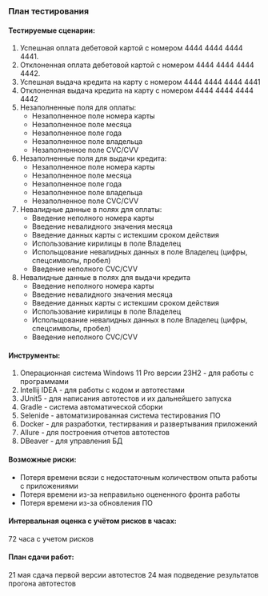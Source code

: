 ### План тестирования

#### Тестируемые сценарии:

1. Успешная оплата дебетовой картой с номером 4444 4444 4444 4441.
2. Отклоненная оплата дебетовой картой с номером 4444 4444 4444 4442.
3. Успешная выдача кредита на карту с номером 4444 4444 4444 4441
4. Отклоненная выдача кредита на карту с номером 4444 4444 4444 4442
5. Незаполненные поля для оплаты:
   * Незаполненное поле номера карты
   * Незаполненное поле месяца
   * Незаполненное поле года
   * Незаполненное поле владельца
   * Незаполненное поле CVC/CVV
6. Незаполненные поля для выдачи кредита:
   * Незаполненное поле номера карты
   * Незаполненное поле месяца
   * Незаполненное поле года
   * Незаполненное поле владельца
   * Незаполненное поле CVC/CVV
7. Невалидные данные в полях для оплаты:
   * Введение неполного номера карты
   * Введение невалидного значения месяца
   * Введение данных карты с истекшим сроком действия
   * Использование кирилицы в поле Владелец
   * Испольщование невалидных данных в поле Владелец (цифры, спецсимволы, пробел)
   * Введение неполного CVC/CVV
8. Невалидные данные в полях для выдачи кредита
   * Введение неполного номера карты
   * Введение невалидного значения месяца
   * Введение данных карты с истекшим сроком действия
   * Использование кирилицы в поле Владелец
   * Испольщование невалидных данных в поле Владелец (цифры, спецсимволы, пробел)
   * Введение неполного CVC/CVV

#### Инструменты:

1. Операционная система Windows 11 Pro версии 23H2 - для работы с программами
2. Intellij IDEA - для работы с кодом и автотестами
3. JUnit5 - для написания автотестов и их дальнейшего запуска
4. Gradle - система автоматической сборки
5. Selenide - автоматизированная система тестирования ПО
6. Docker - для разработки, тестирвания и развертывания приложений
7. Allure - для построения отчетов автотестов
8. DBeaver - для управления БД

#### Возможные риски:

- Потеря времени всязи с недостаточным количеством опыта работы с приложениями
- Потеря времени из-за неправильно оцененного фронта работы
- Потеря времени из-за обновления ПО

#### Интервальная оценка с учётом рисков в часах: 
72 часа с учетом рисков

#### План сдачи работ:
21 мая сдача первой версии автотестов
24 мая подведение результатов прогона автотестов